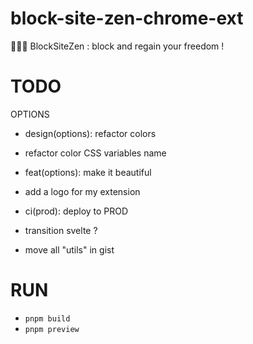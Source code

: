 # block-site-zen-chrome-ext

🧘🏻‍♂️ BlockSiteZen : block and regain your freedom !

# TODO

OPTIONS

- design(options): refactor colors
- refactor color CSS variables name
- feat(options): make it beautiful
- add a logo for my extension
- ci(prod): deploy to PROD

- transition svelte ?
- move all "utils" in gist

# RUN

- `pnpm build`
- `pnpm preview`
